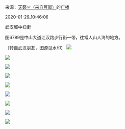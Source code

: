 来源：[天籁💤（来自豆瓣）](https://www.douban.com/people/libramao/)的[广播](https://www.douban.com/people/libramao/)


2020-01-26_10:46:06


武汉城中扫街

图6789是中山大道江汉路步行街一带，往常人山人海的地方。

（转自武汉朋友，图源见水印）
![](./pic/2020-01-26_10:46:06-天籁💤的广播1.jpg)  

![](./pic/2020-01-26_10:46:06-天籁💤的广播2.jpg)  

![](./pic/2020-01-26_10:46:06-天籁💤的广播3.jpg)  

![](./pic/2020-01-26_10:46:06-天籁💤的广播4.jpg)  

![](./pic/2020-01-26_10:46:06-天籁💤的广播5.jpg)  

![](./pic/2020-01-26_10:46:06-天籁💤的广播6.jpg)  

![](./pic/2020-01-26_10:46:06-天籁💤的广播7.jpg)  

![](./pic/2020-01-26_10:46:06-天籁💤的广播8.jpg)  

![](./pic/2020-01-26_10:46:06-天籁💤的广播9.jpg)  

